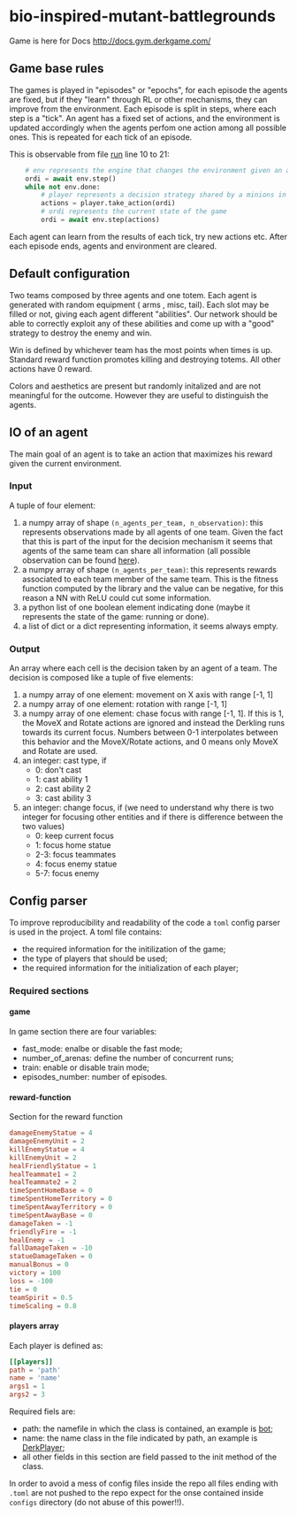 # bio-inspired-mutant-battlegrounds
Game is here for Docs http://docs.gym.derkgame.com/

## Game base rules
The games is played in "episodes" or "epochs", for each episode the agents are fixed, but if they "learn" through RL or other mechanisms, they can improve from the environment. 
Each episode is split in steps, where each step is a "tick". An agent has a fixed set of actions, and the environment is updated accordingly when the agents perfom one action among all possible ones. This is repeated for each tick of an episode.

This is observable from file [run](./run.py) line 10 to 21:
``` python
    # env represents the engine that changes the environment given an action
	ordi = await env.step()
    while not env.done:
	    # player represents a decision strategy shared by a minions in the same team
        actions = player.take_action(ordi)
		# ordi represents the current state of the game
        ordi = await env.step(actions)
```

Each agent can learn from the results of each tick, try new actions etc.
After each episode ends, agents and environment are cleared.

## Default configuration
Two teams composed by three agents and one totem. Each agent is generated with random equipment ( arms , misc, tail). Each slot may be filled or not, giving each agent different "abilities". Our network should be able to correctly exploit any of these abilities and come up with a "good" strategy to destroy the enemy and win.

Win is defined by whichever team has the most points when times is up. Standard reward function promotes killing and destroying totems. All other actions have 0 reward.

Colors and aesthetics are present but randomly initalized and are not meaningful for the outcome. However they are useful to distinguish the agents.

## IO of an agent
The main goal of an agent is to take an action that maximizes his reward given the current environment.

### Input
A tuple of four element:

1. a numpy array of shape `(n_agents_per_team, n_observation)`: this represents observations made by all agents of one team. Given the fact that this is part of the input for the decision mechanism it seems that agents of the same team can share all information (all possible observation can be found [here](http://docs.gym.derkgame.com/#gym_derk.ObservationKeys)).
2. a numpy array of shape `(n_agents_per_team)`: this represents rewards associated to each team member of the same team. This is the fitness function computed by the library and the value can be negative, for this reason a NN with ReLU could cut some information.
3. a python list of one boolean element indicating done (maybe it represents the state of the game: running or done).
4. a list of dict or a dict representing information, it seems always empty.

### Output
An array where each cell is the decision taken by an agent of a team. The decision is composed like a tuple of  five elements:

1. a numpy array of one element: movement on X axis with range [-1, 1]
2. a numpy array of one element: rotation with range [-1, 1]
3. a numpy array of one element: chase focus with range [-1, 1]. If this is 1, the MoveX and Rotate actions are ignored and instead the Derkling runs towards its current focus. Numbers between 0-1 interpolates between this behavior and the MoveX/Rotate actions, and 0 means only MoveX and Rotate are used.
4. an integer: cast type, if
    - 0: don't cast
    - 1: cast ability 1
    - 2: cast ability 2
    - 3: cast ability 3
5. an integer: change focus, if (we need to understand why there is two integer for focusing other entities and if there is difference between the two values)
	- 0: keep current focus
	- 1: focus home statue
	- 2-3: focus teammates
	- 4: focus enemy statue
	- 5-7: focus enemy
	
## Config parser
To improve reproducibility and readability of the code a `toml` config parser is used in the project. A toml file contains:

- the required information for the initilization of the game;
- the type of players that should be used;
- the required information for the initialization of each player;

### Required sections
#### game
In game section there are four variables:

- fast_mode: enalbe or disable the fast mode;
- number\_of\_arenas: define the number of concurrent runs;
- train: enable or disable train mode;
- episodes\_number: number of episodes.

#### reward-function
Section for the reward function

```toml
damageEnemyStatue = 4
damageEnemyUnit = 2
killEnemyStatue = 4
killEnemyUnit = 2
healFriendlyStatue = 1
healTeammate1 = 2
healTeammate2 = 2
timeSpentHomeBase = 0
timeSpentHomeTerritory = 0
timeSpentAwayTerritory = 0
timeSpentAwayBase = 0
damageTaken = -1
friendlyFire = -1
healEnemy = -1
fallDamageTaken = -10
statueDamageTaken = 0
manualBonus = 0
victory = 100
loss = -100
tie = 0
teamSpirit = 0.5
timeScaling = 0.8
```

#### players array
Each player is defined as:

```toml
[[players]]
path = 'path'
name = 'name'
args1 = 1
args2 = 3
```

Required fiels are:

- path: the namefile in which the class is contained, an example is [bot](./agent/bot.py);
- name: the name class in the file indicated by path, an example is [DerkPlayer](./agent/bot.py);
- all other fields in this section are field passed to the init method of the class.

In order to avoid a mess of config files inside the repo all files ending with `.toml` are not pushed to the repo expect for the onse contained inside `configs` directory (do not abuse of this power!!).
